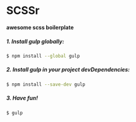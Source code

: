 # SCSSr
**awesome scss boilerplate**


##### 1. Install gulp globally:

```sh
$ npm install --global gulp
```

##### 2. Install gulp in your project devDependencies:

```sh
$ npm install --save-dev gulp
```

##### 3. Have fun!

```sh
$ gulp
```
